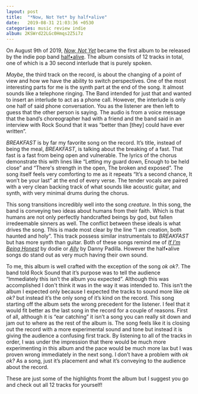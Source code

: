 ```yaml
---
layout: post
title:  "*Now, Not Yet* by half•alive"
date:   2019-08-31 21:03:36 +0530
categories: music review indie
album: 2KSWrd22LGc0Hmqs2Z5i7z
---
```


On August 9th of 2019, [*Now, Not Yet*](https://open.spotify.com/album/2KSWrd22LGc0Hmqs2Z5i7z) became the first album to be released by the indie pop band [half•alive](https://open.spotify.com/artist/7sOR7gk6XUlGnxj3p9F54k). The album consists of 12 tracks in total, one of which is a 30 second interlude that is purely spoken.

*Maybe*, the third track on the record, is about the changing of a point of view and how we have the ability to switch perspectives. One of the most interesting parts for me is the synth part at the end of the song. It almost sounds like a telephone ringing. The Band intended for just that and wanted to insert an interlude to act as a phone call. However, the interlude is only one half of said phone conversation. You as the listener are then left to guess that the other person is saying. The audio is from  a voice message that the band’s choreographer had with a friend and the band said in an interview with Rock Sound that it was “better than [they] could have ever written”.

*BREAKFAST* is by far my favorite song on the record. It’s title, instead of being the meal, *BREAKFAST*, is talking about the breaking of a fast. That fast is a fast from being open and vulnerable. The lyrics of the chorus demonstrate this with lines like “Letting my guard down, Enough to be held close” and  “There's strength in the open, The broken and exposed”. The song itself feels very comforting to me as it repeats “It’s a second chance, It won’t be your last” at the end of every verse. The tender vocals are paired with a very clean backing track of what sounds like acoustic guitar, and synth, with very minimal drums during the chorus. 

This song transitions incredibly well into the song *creature*. In this song, the band is conveying two ideas about humans from their faith. Which is that humans are not only perfectly handcrafted beings by god, but fallen irredeemable sinners as well. The conflict between these ideals is what drives the song. This is made most clear by the line “I am creation, both haunted and holy”. This track possess similar instrumentals to *BREAKFAST* but has more synth than guitar. Both of these songs remind me of [*If I’m Being Honest*](https://open.spotify.com/track/5K2cBicu96Pf4mrBv3Jojk) by dodie or [*Ally*](https://open.spotify.com/track/3IhZMAP3CzB7pRvAHTwxYY) by Danny Padilla. However the half•alive songs do stand out as very much having their own sound. 

To me, this album is well crafted with the exception of the song *ok ok?*. The band told Rock Sound that it’s purpose was to tell the audience “Immediately this isn’t the album you expected”. Although this was accomplished I don't think it was in the way it was intended to. This isn’t the album I expected only because I expected the tracks to sound more like *ok ok?* but instead it’s the only song of it’s kind on the record. This song starting off the album sets the wrong precedent for the listener. I feel that it would fit better as the last song in the record for a couple of reasons. First of all, although it is “ear catching” it isn’t a song you can really sit down and jam out to where as the rest of the album is. The song feels like it is closing out the record with a more experimental sound and tone but instead it is giving the audience a confusing first track. By listening to all of the tracks in order, I was under the impression that there would be much more experimenting in this album and the pace would be much more lax but I was proven wrong immediately in the next song. I don’t have a problem with *ok ok?* As a song, just it’s placement and what it’s conveying to the audience about the record. 

These are just some of the highlights fromt the album but I suggest you go and check out all 12 tracks for yourself!
